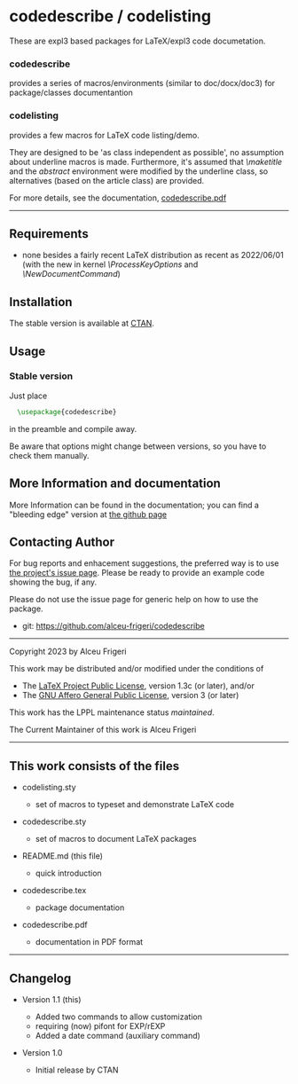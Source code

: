
codedescribe / codelisting
==========

These are expl3 based packages for LaTeX/expl3 code documetation.
### codedescribe
 provides a series of macros/environments (similar to doc/docx/doc3) for package/classes documentantion
### codelisting
 provides a few macros for LaTeX code listing/demo.

They are designed to be 'as class independent as possible',
no assumption about underline macros is made.
Furthermore, it's assumed that *\maketitle* and the *abstract* environment
were modified by the underline class, so alternatives (based on the article class) are provided.

For more details,  see the documentation,
[codedescribe.pdf](http://mirrors.ctan.org/macros/latex/contrib/codedescribe/doc/codedescribe.pdf)

--------------

## Requirements
* none besides a fairly recent LaTeX distribution as recent as 2022/06/01
(with the new in kernel *\ProcessKeyOptions* and *\NewDocumentCommand*)

## Installation
The stable version is available at [CTAN](https://ctan.org/pkg/codedescribe).

## Usage
### Stable version
Just place
```latex
  \usepackage{codedescribe}
```

in the preamble and compile away.


Be aware that options might change between versions, so you have to check them manually.

## More Information and documentation
More Information can be found in the documentation; you can find a  "bleeding edge" version
at [the github page](http://github.com/alceu-frigeri/codedescribe)

## Contacting Author

For bug reports and enhacement suggestions, the preferred way is to use
[the project's issue page](https://github.com/alceu-frigeri/codedescribe/issues).
Please be ready to provide an example code showing the bug, if any.

Please do not use the issue page for generic help on how to use the package.

* git: https://github.com/alceu-frigeri/codedescribe

-------------
Copyright 2023 by Alceu Frigeri

 This work may be distributed and/or modified under the
 conditions of

 * The [LaTeX Project Public License](http://www.latex-project.org/lppl.txt), version 1.3c (or later), and/or
 * The [GNU Affero General Public License](https://www.gnu.org/licenses/agpl-3.0.html), version 3 (or later)

This work has the LPPL maintenance status *maintained*.

The Current Maintainer of this work is Alceu Frigeri

-------------
## This work consists of the files

* codelisting.sty
    - set of macros to typeset and demonstrate LaTeX code

* codedescribe.sty
    - set of macros to document LaTeX packages

* README.md (this file)
    - quick introduction

* codedescribe.tex
    - package documentation

* codedescribe.pdf
    - documentation in PDF format

-------------

## Changelog

* Version 1.1 (this)
    - Added two commands to allow <obj-types> customization 
    - requiring (now) pifont for EXP/rEXP <format-keys>
    - Added a date command (auxiliary command)

* Version 1.0 
    - Initial release by CTAN
